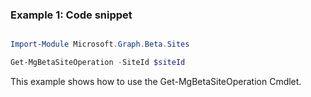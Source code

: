 ### Example 1: Code snippet

```powershell

Import-Module Microsoft.Graph.Beta.Sites

Get-MgBetaSiteOperation -SiteId $siteId

```
This example shows how to use the Get-MgBetaSiteOperation Cmdlet.

